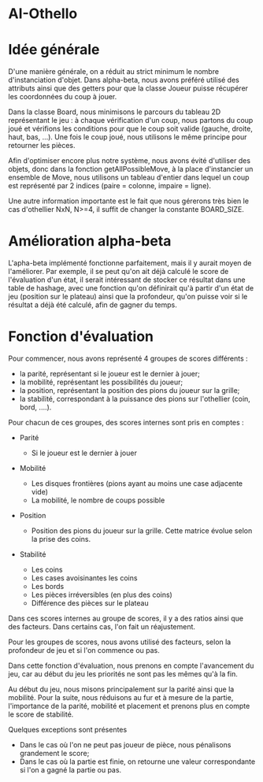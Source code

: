 AI-Othello
==========

# Idée générale #

D'une manière générale, on a réduit au strict minimum le nombre d'instanciation d'objet. Dans alpha-beta, nous avons préféré utilisé des attributs ainsi que des getters pour que la classe Joueur puisse récupérer les coordonnées du coup à jouer.

Dans la classe Board, nous minimisons le parcours du tableau 2D représentant le jeu : à chaque vérification d'un coup, nous partons du coup joué et vérifions les conditions pour que le coup soit valide (gauche, droite, haut, bas, ...). Une fois le coup joué, nous utilisons le même principe pour retourner les pièces.

Afin d'optimiser encore plus notre système, nous avons évité d'utiliser des objets, donc dans la fonction getAllPossibleMove, à la place d'instancier un ensemble de Move, nous utilisons un tableau d'entier dans lequel un coup est représenté par 2 indices (paire = colonne, impaire = ligne). 

Une autre information importante est le fait que nous gérerons très bien le cas d'othellier NxN, N>=4, il suffit de changer la constante BOARD_SIZE.

# Amélioration alpha-beta

L'apha-beta implémenté fonctionne parfaitement, mais il y aurait moyen de l'améliorer. Par exemple, il se peut qu'on ait déjà calculé le score de l'évaluation d'un état, il serait intéressant de stocker ce résultat dans une table de hashage, avec une fonction qu'on définirait qu'à partir d'un état de jeu (position sur le plateau) ainsi que la profondeur, qu'on puisse voir si le résultat a déjà été calculé, afin de gagner du temps.

# Fonction d'évaluation #

Pour commencer, nous avons représenté 4 groupes de scores différents :

- la parité, représentant si le joueur est le dernier à jouer;
- la mobilité, représentant les possibilités du joueur;
- la position, représentant la position des pions du joueur sur la grille;
- la stabilité, correspondant à la puissance des pions sur l'othellier (coin, bord, ....).

Pour chacun de ces groupes, des scores internes sont pris en comptes :

- Parité
	- Si le joueur est le dernier à jouer
	
- Mobilité
	- Les disques frontières (pions ayant au moins une case adjacente vide)
	- La mobilité, le nombre de coups possible
	
- Position
	- Position des pions du joueur sur la grille. Cette matrice évolue selon la prise des coins.
	
- Stabilité
	- Les coins
	- Les cases avoisinantes les coins
	- Les bords
	- Les pièces irréversibles (en plus des coins)
	- Différence des pièces sur le plateau
	
Dans ces scores internes au groupe de scores, il y a des ratios ainsi que des facteurs. Dans certains cas, l'on fait un réajustement.

Pour les groupes de scores, nous avons utilisé des facteurs, selon la profondeur de jeu et si l'on commence ou pas.

Dans cette fonction d'évaluation, nous prenons en compte l'avancement du jeu, car au début du jeu les priorités ne sont pas les mêmes qu'à la fin.

Au début du jeu, nous misons principalement sur la parité ainsi que la mobilité.
Pour la suite, nous réduisons au fur et à mesure de la partie, l'importance de la parité, mobilité et placement et prenons plus en compte le score de stabilité.

Quelques exceptions sont présentes
 - Dans le cas où l'on ne peut pas joueur de pièce, nous pénalisons grandement le score;
 - Dans le cas où la partie est finie, on retourne une valeur correspondante si l'on a gagné la partie ou pas.
